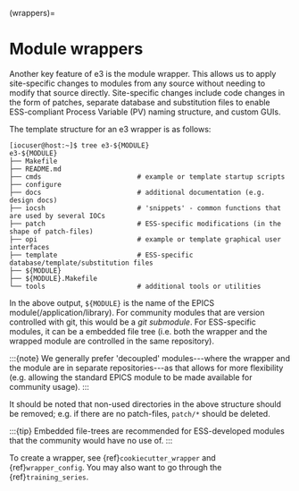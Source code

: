 (wrappers)=

# Module wrappers

Another key feature of e3 is the module wrapper. This allows us to apply site-specific changes to modules from any source without needing to modify that source directly. Site-specific changes include code changes in the form of patches, separate database and substitution files to enable ESS-compliant Process Variable (PV) naming structure, and custom GUIs.

The template structure for an e3 wrapper is as follows:
```console
[iocuser@host:~]$ tree e3-${MODULE}
e3-${MODULE}
├── Makefile
├── README.md
├── cmds                        # example or template startup scripts
├── configure
├── docs                        # additional documentation (e.g. design docs)
├── iocsh                       # 'snippets' - common functions that are used by several IOCs
├── patch                       # ESS-specific modifications (in the shape of patch-files)
├── opi                         # example or template graphical user interfaces
├── template                    # ESS-specific database/template/substitution files
├── ${MODULE}
├── ${MODULE}.Makefile
└── tools                       # additional tools or utilities
```

In the above output, `${MODULE}` is the name of the EPICS module(/application/library). For community modules that are version controlled with git, this would be a *git submodule*. For ESS-specific modules, it can be a embedded file tree (i.e. both the wrapper and the wrapped module are controlled in the same repository).

:::{note}
We generally prefer 'decoupled' modules---where the wrapper and the module are in separate repositories---as that allows for more flexibility (e.g. allowing the standard EPICS module to be made available for community usage).
:::

It should be noted that non-used directories in the above structure should be removed; e.g. if there are no patch-files, `patch/*` should be deleted.

:::{tip}
Embedded file-trees are recommended for ESS-developed modules that the community would have no use of.
:::

To create a wrapper, see {ref}`cookiecutter_wrapper` and {ref}`wrapper_config`. You may also want to go through the {ref}`training_series`.


